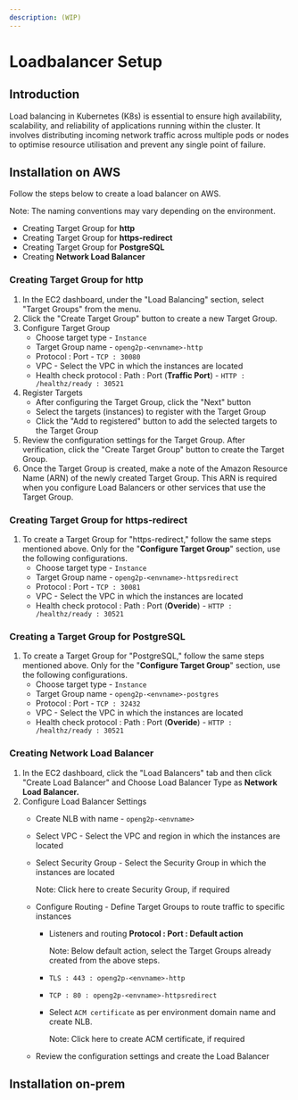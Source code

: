 ```yaml
---
description: (WIP)
---
```


# Loadbalancer Setup

## Introduction

Load balancing in Kubernetes (K8s) is essential to ensure high availability, scalability, and reliability of applications running within the cluster. It involves distributing incoming network traffic across multiple pods or nodes to optimise resource utilisation and prevent any single point of failure.

## Installation on AWS

Follow the steps below to create a load balancer on AWS.

Note: The naming conventions may vary depending on the environment.

* Creating Target Group for **http**
* Creating Target Group for **https-redirect**
* Creating Target Group for **PostgreSQL**
* Creating  **Network Load Balancer**

### Creating Target Group for **http** <a href="#creating-target-group-for-openg2p-external-http" id="creating-target-group-for-openg2p-external-http"></a>

1. In the EC2 dashboard, under the "Load Balancing" section, select "Target Groups" from the menu.
2. Click the "Create Target Group" button to create a new Target Group.
3. Configure Target Group
   * Choose target type - `Instance`
   * Target Group name - `openg2p-<envname>-http`
   * Protocol : Port - `TCP : 30080`
   * VPC - Select the VPC in which the instances are located
   * Health check protocol : Path : Port (**Traffic Port**) - `HTTP : /healthz/ready : 30521`
4. Register Targets
   * After configuring the Target Group, click the "Next" button
   * Select the targets (instances) to register with the Target Group
   * Click the "Add to registered" button to add the selected targets to the Target Group
5. Review the configuration settings for the Target Group. After verification, click the "Create Target Group" button to create the Target Group.
6. Once the Target Group is created, make a note of the Amazon Resource Name (ARN) of the newly created Target Group. This ARN is required when you configure Load Balancers or other services that use the Target Group.

### Creating Target Group for **https-redirect** <a href="#creating-target-group-for-openg2p-external-httpsredirect" id="creating-target-group-for-openg2p-external-httpsredirect"></a>

1. To create a Target Group for "https-redirect," follow the same steps mentioned above. Only for the "**Configure Target Group**" section, use the following configurations.
   * Choose target type - `Instance`
   * Target Group name - `openg2p-<envname>-httpsredirect`
   * Protocol : Port - `TCP : 30081`
   * VPC - Select the VPC in which the instances are located
   * Health check protocol : Path : Port (**Overide**) - `HTTP : /healthz/ready : 30521`

### Creating a Target Group for PostgreSQL <a href="#creating-a-target-group-for-postgresql" id="creating-a-target-group-for-postgresql"></a>

1. To create a Target Group for "PostgreSQL," follow the same steps mentioned above. Only for the "**Configure Target Group**" section, use the following configurations.
   * Choose target type - `Instance`
   * Target Group name - `openg2p-<envname>-postgres`
   * Protocol : Port - `TCP : 32432`
   * VPC - Select the VPC in which the instances are located
   * Health check protocol : Path : Port (**Overide**) - `HTTP : /healthz/ready : 30521`

### Creating  **Network Load Balancer** <a href="#creating-external-network-load-balancer" id="creating-external-network-load-balancer"></a>

1. In the EC2 dashboard, click the "Load Balancers" tab and then click "Create Load Balancer" and Choose Load Balancer Type as **Network Load Balancer.**
2. Configure Load Balancer Settings
   * Create NLB with name - `openg2p-<envname>`
   * Select VPC - Select the VPC and region in which the instances are located
   *   Select Security Group - Select the Security Group in which the instances are located

       &#x20;Note:  Click here to create Security Group, if required
   * Configure Routing - Define Target Groups to route traffic to specific instances
     *   Listeners and routing **Protocol : Port : Default action**

         Note: Below default action, select the Target Groups already created from the above steps.
     * `TLS : 443 : openg2p-<envname>-http`
     * `TCP : 80 : openg2p-<envname>-httpsredirect`
     *   Select `ACM certificate` as per environment domain name and create NLB.

         Note: Click here to create ACM certificate, if required
   * Review the configuration settings and create the Load Balancer

## Installation on-prem

